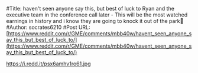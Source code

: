 #Title: haven't seen anyone say this, but best of luck to Ryan and the executive team in the conference call later - This will be the most watched earnings in history and i know they are going to knock it out of the park🚀
#Author: socrates6210
#Post URL: [https://www.reddit.com/r/GME/comments/mbb40w/havent_seen_anyone_say_this_but_best_of_luck_to/](https://www.reddit.com/r/GME/comments/mbb40w/havent_seen_anyone_say_this_but_best_of_luck_to/)


https://i.redd.it/psx6amhv1ro61.jpg